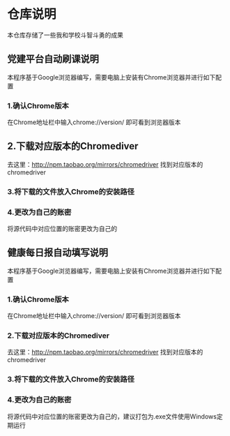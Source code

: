 # 仓库说明
本仓库存储了一些我和学校斗智斗勇的成果


## 党建平台自动刷课说明
本程序基于Google浏览器编写，需要电脑上安装有Chrome浏览器并进行如下配置
### 1.确认Chrome版本
在Chrome地址栏中输入chrome://version/ 即可看到浏览器版本
## 2.下载对应版本的Chromediver
去这里：http://npm.taobao.org/mirrors/chromedriver 找到对应版本的chromedriver
### 3.将下载的文件放入Chrome的安装路径
### 4.更改为自己的账密
将源代码中对应位置的账密更改为自己的

## 健康每日报自动填写说明
本程序基于Google浏览器编写，需要电脑上安装有Chrome浏览器并进行如下配置
### 1.确认Chrome版本
在Chrome地址栏中输入chrome://version/ 即可看到浏览器版本
### 2.下载对应版本的Chromediver
去这里：http://npm.taobao.org/mirrors/chromedriver 找到对应版本的chromedriver
### 3.将下载的文件放入Chrome的安装路径
### 4.更改为自己的账密
将源代码中对应位置的账密更改为自己的，建议打包为.exe文件使用Windows定期运行

